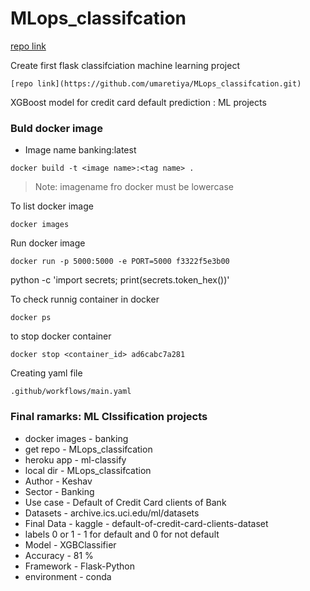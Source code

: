 # MLops_classifcation


[repo link]("https://github.com/umaretiya/MLops_classifcation")

Create first flask classifciation  machine learning project
```{link of repo}
[repo link](https://github.com/umaretiya/MLops_classifcation.git)
```

XGBoost model for credit card default prediction : ML projects
### Buld docker image
- Image name banking:latest
```
docker build -t <image name>:<tag name> .
```
> Note: imagename fro docker must be lowercase

To list docker image
```
docker images
```
Run docker image
```
docker run -p 5000:5000 -e PORT=5000 f3322f5e3b00
```
python -c 'import secrets; print(secrets.token_hex())'

To check runnig container in docker
```
docker ps
```

to stop docker container
```
docker stop <container_id> ad6cabc7a281
```
Creating yaml file
```
.github/workflows/main.yaml
```

### Final ramarks: ML Clssification projects
- docker images - banking
- get repo - MLops_classifcation
- heroku app - ml-classify
- local dir - MLops_classifcation
- Author - Keshav
- Sector - Banking
- Use case - Default of Credit Card clients of Bank
- Datasets - archive.ics.uci.edu/ml/datasets
- Final Data - kaggle - default-of-credit-card-clients-dataset
- labels 0 or 1 - 1 for default and 0 for not default
- Model - XGBClassifier
- Accuracy - 81 %
- Framework - Flask-Python
- environment - conda
